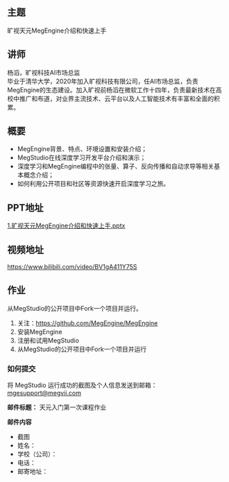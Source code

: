## 主题
旷视天元MegEngine介绍和快速上手
## 讲师
杨滔，旷视科技AI市场总监<br>
毕业于清华大学，2020年加入旷视科技有限公司，任AI市场总监，负责MegEngine的生态建设。加入旷视前杨滔在微软工作十四年，负责最新技术在高校中推广和布道，对业界主流技术、云平台以及人工智能技术有丰富和全面的积累。

## 概要
* MegEngine背景、特点、环境设置和安装介绍；
* MegStudio在线深度学习开发平台介绍和演示；
* 深度学习和MegEngine编程中的张量、算子、反向传播和自动求导等相关基本概念介绍；
* 如何利用公开项目和社区等资源快速开启深度学习之旅。

## PPT地址

[1.旷视天元MegEngine介绍和快速上手.pptx](./PPT合集/1.旷视天元MegEngine介绍和快速上手.pptx)

## 视频地址

https://www.bilibili.com/video/BV1gA411Y75S

## 作业

从MegStudio的公开项目中Fork一个项目并运行。

1. 关注：https://github.com/MegEngine/MegEngine
2. 安装MegEngine
3. 注册和试用MegStudio
4. 从MegStudio的公开项目中Fork一个项目并运行

### 如何提交

将 MegStudio 运行成功的截图及个人信息发送到邮箱：mgesupport@megvii.com

**邮件标题：** 天元入门第一次课程作业

**邮件内容**

* 截图
* 姓名：
* 学校（公司）：
* 电话：
* 邮寄地址：

